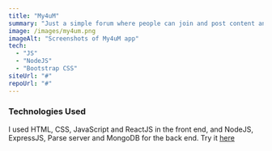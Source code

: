 ```yaml
---
title: "My4uM"
summary: "Just a simple forum where people can join and post content and share opinions"
image: /images/my4um.png
imageAlt: "Screenshots of My4uM app"
tech:
  - "JS"
  - "NodeJS"
  - "Bootstrap CSS"
siteUrl: "#"
repoUrl: "#"
---
```


### Technologies Used

I used HTML, CSS, JavaScript and ReactJS in the front end, and NodeJS, ExpressJS, Parse server and MongoDB for the back end.
Try it [here](https://my4um-server.b4a.app/)